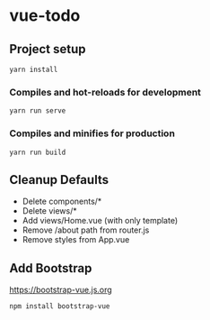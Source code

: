 # vue-todo

## Project setup

```
yarn install
```

### Compiles and hot-reloads for development

```
yarn run serve
```

### Compiles and minifies for production

```
yarn run build
```

## Cleanup Defaults

- Delete components/\*
- Delete views/\*
- Add views/Home.vue (with only template)
- Remove /about path from router.js
- Remove styles from App.vue

## Add Bootstrap

https://bootstrap-vue.js.org

```
npm install bootstrap-vue
```
